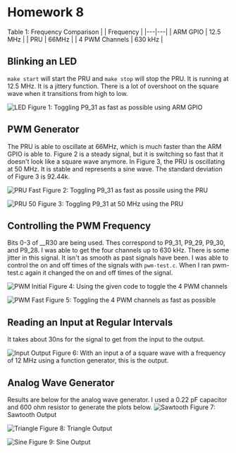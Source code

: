 # Homework 8
Table 1: Frequency Comparison
|   | Frequency |
|---|---|
| ARM GPIO | 12.5 MHz |
| PRU | 66MHz |
| 4 PWM Channels | 630 kHz |

## Blinking an LED
`make start` will start the PRU and `make stop` will stop the PRU.
It is running at 12.5 MHz.
It is a jittery function. There is a lot of overshoot on the square wave when it transitions from high to low.

![LED](led.png)
Figure 1: Toggling P9_31 as fast as possible using ARM GPIO

## PWM Generator
The PRU is able to oscillate at 66MHz, which is much faster than the ARM GPIO is able to.
Figure 2 is a steady signal, but it is switching so fast that it doesn't look like a square wave anymore.
In Figure 3, the PRU is oscillating at 50 MHz. It is stable and represents a sine wave.
The standard deviation of Figure 3 is 92.44k.

![PRU Fast](pruFast.png)
Figure 2: Toggling P9_31 as fast as possile using the PRU

![PRU 50](pru50.png)
Figure 3: Toggling P9_31 at 50 MHz using the PRU

## Controlling the PWM Frequency
Bits 0-3 of __R30 are being used. Thes correspond to P9_31, P9_29, P9_30, and P9_28.
I was able to get the four channels up to 630 kHz.
There is some jitter in this signal. It isn't as smooth as past signals have been.
I was able to control the on and off times of the signals with `pwm-test.c`. When I ran pwm-test.c 
again it changed the on and off times of the signal.

![PWM Initial](pwmInitial.png)
Figure 4: Using the given code to toggle the 4 PWM channels

![PWM Fast](pwmFast.png)
Figure 5: Toggling the 4 PWM channels as fast as possible

## Reading an Input at Regular Intervals
It takes about 30ns for the signal to get from the input to the output.

![Input Output](inputOutput.png)
Figure 6: With an input a of a square wave with a frequency of 12 MHz using a function generator, this is the output.

## Analog Wave Generator
Results are below for the analog wave generator.
I used a 0.22 pF capacitor and 600 ohm resistor to generate the plots below. 
![Sawtooth](sawtooth.png)
Figure 7: Sawtooth Output

![Triangle](triangle.png)
Figure 8: Triangle Output

![Sine](sine.png)
Figure 9: Sine Output